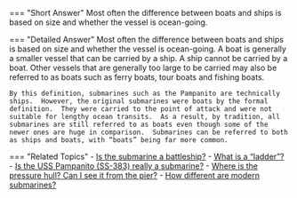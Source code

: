 
=== "Short Answer"
    Most often the difference between boats and ships is based on size and whether the vessel is ocean-going.

=== "Detailed Answer"
    Most often the difference between boats and ships is based on size and whether the vessel is ocean-going.  A boat is generally a smaller vessel that can be carried by a ship.  A ship cannot be carried by a boat.  Other vessels that are generally too large to be carried may also be referred to as boats such as ferry boats, tour boats and fishing boats.

    By this definition, submarines such as the Pampanito are technically ships.  However, the original submarines were boats by the formal definition.  They were carried to the point of attack and were not suitable for lengthy ocean transits.  As a result, by tradition, all submarines are still referred to as boats even though some of the newer ones are huge in comparison.  Submarines can be referred to both as ships and boats, with “boats” being far more common.

=== "Related Topics"
    - [Is the submarine a battleship?](../FAQs/is-the-submarine-a-battleship.md)
    - [What is a “ladder”?](../FAQs/what-is-a-ladder.md)
    - [Is the USS Pampanito (SS-383) really a submarine?](../FAQs/is-the-uss-pampanito-ss-383-really-a-submarine.md)
    - [Where is the pressure hull?  Can I see it from the pier?](../FAQs/where-is-the-pressure-hull-can-i-see-it-from-the-pier.md)
    - [How different are modern submarines?](../FAQs/how-different-are-modern-submarines.md)
